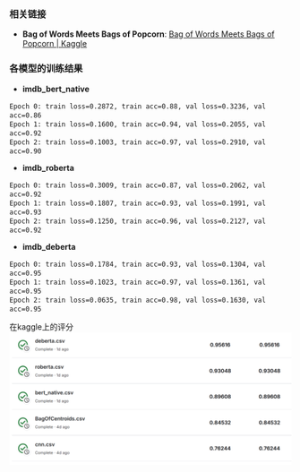 ### 相关链接

- **Bag of Words  Meets Bags of Popcorn**: [Bag of Words Meets Bags of Popcorn | Kaggle](https://www.kaggle.com/c/word2vec-nlp-tutorial/overview/part-2-word-vectors)

### 各模型的训练结果
- **imdb_bert_native**
```
Epoch 0: train loss=0.2872, train acc=0.88, val loss=0.3236, val acc=0.86
Epoch 1: train loss=0.1600, train acc=0.94, val loss=0.2055, val acc=0.92
Epoch 2: train loss=0.1003, train acc=0.97, val loss=0.2910, val acc=0.90
```

- **imdb_roberta**
```
Epoch 0: train loss=0.3009, train acc=0.87, val loss=0.2062, val acc=0.92
Epoch 1: train loss=0.1807, train acc=0.93, val loss=0.1991, val acc=0.93
Epoch 2: train loss=0.1250, train acc=0.96, val loss=0.2127, val acc=0.92
```

- **imdb_deberta**
```
Epoch 0: train loss=0.1784, train acc=0.93, val loss=0.1304, val acc=0.95
Epoch 1: train loss=0.1023, train acc=0.97, val loss=0.1361, val acc=0.95
Epoch 2: train loss=0.0635, train acc=0.98, val loss=0.1630, val acc=0.95
```
在kaggle上的评分
![alt text](image-1.png)